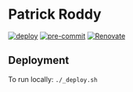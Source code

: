 # Patrick Roddy

[![deploy](https://github.com/paddyroddy/paddyroddy.github.io/actions/workflows/deploy.yaml/badge.svg)](https://github.com/paddyroddy/paddyroddy.github.io/actions/workflows/deploy.yaml)
[![pre-commit](https://img.shields.io/badge/pre--commit-enabled-brightgreen?logo=pre-commit)](https://github.com/pre-commit/pre-commit)
[![Renovate](https://img.shields.io/badge/renovate-enabled-orange?logo=renovatebot)](https://renovatebot.com)

## Deployment

To run locally: `./_deploy.sh`
